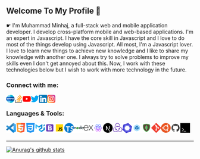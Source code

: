 ## Welcome To My Profile 👋

<!--
**dev-mdminhaj/dev-mdminhaj** is a ✨ _special_ ✨ repository because its `README.md` (this file) appears on your GitHub profile.
Here are some ideas to get you started:

- 🔭 I’m currently working on ...
- 🌱 I’m currently learning ...
- 👯 I’m looking to collaborate on ...
- 🤔 I’m looking for help with ...
- 💬 Ask me about ...
- 📫 How to reach me: ...
- 😄 Pronouns: ...
- ⚡ Fun fact: ...
-->

☛ I'm Muhammad Minhaj, a full-stack web and mobile application developer. I develop cross-platform mobile and web-based applications. I'm an expert in Javascript. I have the core skill in Javascript and I love to do most of the things develop using Javascript. All most, I'm a Javascript lover. I love to learn new things to achieve new knowledge and I like to share my knowledge with another one. I always try to solve problems to improve my skills even I don't get annoyed about this. Now, I work with these technologies below but I wish to work with more technology in the future.

### Connect with me:

[<img align="left" alt="dev-mdminhaj.github.io" width="22px" src="/icons/world-wide-web.png" />][website]
[<img align="left" alt="Muhammad Minhaj" width="22px" src="/icons/stack-overflow.png" />][stackoverflow]
[<img align="left" alt="Developer-Muhammad Minhaj | YouTube" width="22px" src="/icons/youtube.png" />][youtube]
[<img align="left" alt="Muhammad Minhaj | Twitter" width="22px" src="/icons/twitter.png" />][twitter]
[<img align="left" alt="Muhammad Minhaj | LinkedIn" width="22px" src="/icons/linkedin.png" />][linkedin]
[<img align="left" alt="Muhammad Minhaj | Instagram" width="22px" src="/icons/instagram.png" />][instagram]

<br />

### Languages & Tools:

[<img align="left" alt="Visual Studio Code" width="26px" src="/icons/vscode.png"/>][website]

[<img align="left" alt="HTML5" width="26px" src="/icons/html5.png" />][website]

[<img align="left" alt="CSS3" width="26px" src="/icons/css-3.png" />][website]

[<img align="left" alt="CSS3" width="26px" src="/icons/material-ui.svg" />][website]

[<img align="left" alt="CSS3" width="26px" src="/icons/bootstrap.svg" />][website]

[<img align="left" alt="JavaScript" width="26px" src="/icons/javascript.svg" />][website]
[<img align="left" alt="Deno" width="26px" src="/icons/typescript.png" />][website]
[<img align="left" alt="Node.js" width="26px" src="/icons/nodejs.svg" />][website]
[<img align="left" alt="Sass" width="26px" src="/icons/expressjs.svg" />][website]
[<img align="left" alt="React" width="26px" src="/icons/react-native.svg" />][website]
[<img align="left" alt="React" width="26px" src="/icons/next-js.svg" />][website]
[<img align="left" alt="MySQL" width="26px" src="/icons/redux.png" />][website]
[<img align="left" alt="Gatsby" width="26px" src="/icons/eslint.svg" />][website]
[<img align="left" alt="GraphQL" width="26px" src="/icons/webpack.png" />][website]
[<img align="left" alt="MongoDB" width="26px" src="/icons/mongodb.svg" />][website]
[<img align="left" alt="Git" width="26px" src="/icons/git.svg" />][website]
[<img align="left" alt="GitHub" width="26px" src="/icons/ubuntu.png" />][website]
[<img align="left" alt="GitHub" width="26px" src="/icons/github.svg" />][website]
[<img align="left" alt="Terminal" width="26px" src="/icons/terminal3.png" />][website]

<br />
<br />

---

[![Anurag's github stats](https://github-readme-stats.vercel.app/api?username=dev-mdminhaj&show_icons=true&theme=dracula)](https://github.com/anuraghazra/github-readme-stats)

[website]: http://dev-mdminhaj.github.io
[stackoverflow]: https://stackoverflow.com/users/13464821/muhammad-minhaj
[twitter]: https://twitter.com/dev_mdminhaj
[youtube]: https://www.youtube.com/channel/UCBSNbOumi5uNLJz8vFGJLRQ
[instagram]: https://www.instagram.com/dev_mdminhaj
[linkedin]: https://www.linkedin.com/in/dev-mdminhaj

